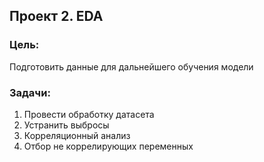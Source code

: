 ## Проект 2. EDA

### Цель: 
  Подготовить данные для дальнейшего обучения модели
### Задачи: 
  1. Провести обработку датасета
  2. Устранить выбросы
  3. Корреляционный анализ
  4. Отбор не коррелирующих переменных
